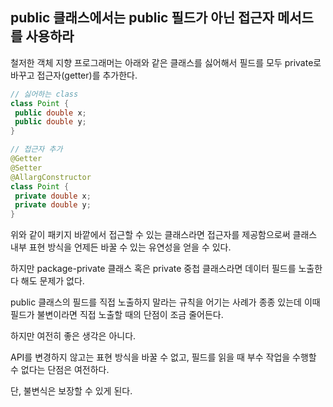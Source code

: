 ## public 클래스에서는 public 필드가 아닌 접근자 메서드를 사용하라



철저한 객체 지향 프로그래머는 아래와 같은 클래스를 싫어해서 필드를 모두 private로 바꾸고 접근자(getter)를 추가한다.

```java
// 싫어하는 class
class Point {
 public double x;
 public double y;
}

// 접근자 추가
@Getter
@Setter
@AllargConstructor
class Point {
 private double x;
 private double y;
}
```

위와 같이 패키지 바깥에서 접근할 수 있는 클래스라면 접근자를 제공함으로써 클래스 내부 표현 방식을 언제든 바꿀 수 있는 유연성을 얻을 수 있다.



하지만 package-private 클래스 혹은 private 중첩 클래스라면 데이터 필드를 노출한다 해도 문제가 없다.



public 클래스의 필드를 직접 노출하지 말라는 규칙을 어기는 사례가 종종 있는데 이때 필드가 불변이라면 직접 노출할 때의 단점이 조금 줄어든다.

하지만 여전히 좋은 생각은 아니다.

API를 변경하지 않고는 표현 방식을 바꿀 수 없고, 필드를 읽을 때 부수 작업을 수행할 수 없다는 단점은 여전하다.

단, 불변식은 보장할 수 있게 된다.